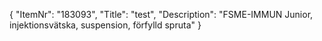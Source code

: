 {
  "ItemNr": "183093",
  "Title": "test",
  "Description": "FSME-IMMUN Junior, injektionsvätska, suspension, förfylld spruta"
}